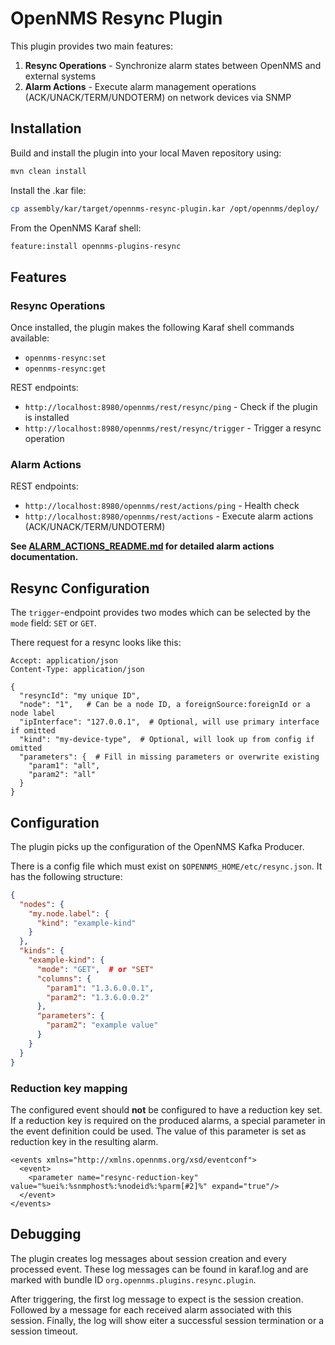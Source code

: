 # OpenNMS Resync Plugin

This plugin provides two main features:

1. **Resync Operations** - Synchronize alarm states between OpenNMS and external systems
2. **Alarm Actions** - Execute alarm management operations (ACK/UNACK/TERM/UNDOTERM) on network devices via SNMP

## Installation

Build and install the plugin into your local Maven repository using:

```bash
mvn clean install
```

Install the .kar file:
```bash
cp assembly/kar/target/opennms-resync-plugin.kar /opt/opennms/deploy/
```

From the OpenNMS Karaf shell:
```bash
feature:install opennms-plugins-resync
```

## Features

### Resync Operations

Once installed, the plugin makes the following Karaf shell commands available:
* `opennms-resync:set`
* `opennms-resync:get`

REST endpoints:
* `http://localhost:8980/opennms/rest/resync/ping` - Check if the plugin is installed
* `http://localhost:8980/opennms/rest/resync/trigger` - Trigger a resync operation

### Alarm Actions

REST endpoints:
* `http://localhost:8980/opennms/rest/actions/ping` - Health check
* `http://localhost:8980/opennms/rest/actions` - Execute alarm actions (ACK/UNACK/TERM/UNDOTERM)

**See [ALARM_ACTIONS_README.md](ALARM_ACTIONS_README.md) for detailed alarm actions documentation.**

## Resync Configuration

The `trigger`-endpoint provides two modes which can be selected by the `mode` field: `SET` or `GET`.

There request for a resync looks like this:
```http request
Accept: application/json
Content-Type: application/json
  
{
  "resyncId": "my unique ID",
  "node": "1",   # Can be a node ID, a foreignSource:foreignId or a node label
  "ipInterface": "127.0.0.1",  # Optional, will use primary interface if omitted
  "kind": "my-device-type",  # Optional, will look up from config if omitted
  "parameters": {  # Fill in missing parameters or overwrite existing
    "param1": "all",
    "param2": "all"
  }
}
```

## Configuration
The plugin picks up the configuration of the OpenNMS Kafka Producer.

There is a config file which must exist on `$OPENNMS_HOME/etc/resync.json`.
It has the following structure:
```json
{
  "nodes": {
    "my.node.label": {
      "kind": "example-kind"
    }
  },
  "kinds": {
    "example-kind": {
      "mode": "GET",  # or "SET"
      "columns": {
        "param1": "1.3.6.0.0.1",
        "param2": "1.3.6.0.0.2"
      },
      "parameters": {
        "param2": "example value"
      }
    }
  }
}
```

### Reduction key mapping
The configured event should **not** be configured to have a reduction key set.
If a reduction key is required on the produced alarms, a special parameter in the event definition could be used.
The value of this parameter is set as reduction key in the resulting alarm.

```
<events xmlns="http://xmlns.opennms.org/xsd/eventconf">
  <event>
    <parameter name="resync-reduction-key" value="%uei%:%snmphost%:%nodeid%:%parm[#2]%" expand="true"/>
  </event>
</events>
```

## Debugging
The plugin creates log messages about session creation and every processed event.
These log messages can be found in karaf.log and are marked with bundle ID `org.opennms.plugins.resync.plugin`.

After triggering, the first log message to expect is the session creation.
Followed by a message for each received alarm associated with this session.
Finally, the log will show eiter a successful session termination or a session timeout.
